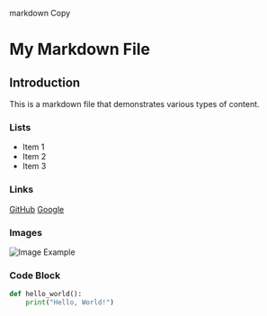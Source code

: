 markdown
Copy
# My Markdown File

## Introduction
This is a markdown file that demonstrates various types of content.

### Lists
- Item 1
- Item 2
- Item 3

### Links
[GitHub](https://github.com)
[Google](https://www.google.com)

### Images
![Image Example](https://via.placeholder.com/150)

### Code Block
```python
def hello_world():
    print("Hello, World!")
